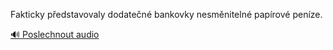 
Fakticky představovaly dodatečné bankovky nesměnitelné papírové peníze.

[🔊 Poslechnout audio](/data/7-paragraphs/audio/chapter_103/para_007-Fakticky-pedstavovaly-dodaten-bankovky-nesmnit.mp3)
